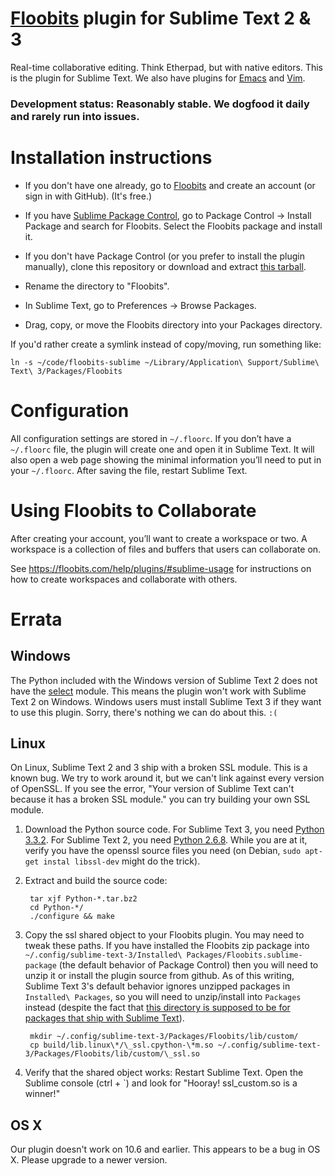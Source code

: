 # [Floobits](https://floobits.com/) plugin for Sublime Text 2 & 3

Real-time collaborative editing. Think Etherpad, but with native editors. This is the plugin for Sublime Text. We also have plugins for [Emacs](https://github.com/Floobits/floobits-emacs) and [Vim](https://github.com/Floobits/floobits-vim).

### Development status: Reasonably stable. We dogfood it daily and rarely run into issues.

# Installation instructions

* If you don't have one already, go to [Floobits](https://floobits.com/) and create an account (or sign in with GitHub). (It's free.)

* If you have [Sublime Package Control](http://wbond.net/sublime_packages/package_control), go to Package Control → Install Package and search for Floobits. Select the Floobits package and install it.

* If you don't have Package Control (or you prefer to install the plugin manually), clone this repository or download and extract [this tarball](https://github.com/Floobits/floobits-sublime/archive/master.zip).
* Rename the directory to "Floobits".
* In Sublime Text, go to Preferences -> Browse Packages.
* Drag, copy, or move the Floobits directory into your Packages directory.

If you'd rather create a symlink instead of copy/moving, run something like:

    ln -s ~/code/floobits-sublime ~/Library/Application\ Support/Sublime\ Text\ 3/Packages/Floobits

# Configuration

All configuration settings are stored in `~/.floorc`. If you don’t have a `~/.floorc` file, the plugin will create one and open it in Sublime Text. It will also open a web page showing the minimal information you’ll need to put in your `~/.floorc`. After saving the file, restart Sublime Text.

# Using Floobits to Collaborate

After creating your account, you’ll want to create a workspace or two. A workspace is a collection of files and buffers that users can collaborate on.

See https://floobits.com/help/plugins/#sublime-usage for instructions on how to create workspaces and collaborate with others.


# Errata

## Windows
The Python included with the Windows version of Sublime Text 2 does not have the [select](http://docs.python.org/2/library/select.html) module. This means the plugin won't work with Sublime Text 2 on Windows. Windows users must install Sublime Text 3 if they want to use this plugin. Sorry, there's nothing we can do about this. `:(`


## Linux
On Linux, Sublime Text 2 and 3 ship with a broken SSL module. This is a known bug. We try to work around it, but we can't link against every version of OpenSSL. If you see the error, "Your version of Sublime Text can't  because it has a broken SSL module." you can try building your own SSL module.

1. Download the Python source code. For Sublime Text 3, you need [Python 3.3.2](http://python.org/ftp/python/3.3.2/Python-3.3.2.tar.bz2). For Sublime Text 2, you need [Python 2.6.8](http://www.python.org/ftp/python/2.6.8/Python-2.6.8.tar.bz2).  While you are at it, verify you have the openssl source files you need (on Debian, `sudo apt-get instal libssl-dev` might do the trick).
 
1. Extract and build the source code:

        tar xjf Python-*.tar.bz2
        cd Python-*/
        ./configure && make

1. Copy the ssl shared object to your Floobits plugin.  You may need to tweak these paths.  If you have installed the Floobits zip package into `~/.config/sublime-text-3/Installed\ Packages/Floobits.sublime-package` (the default behavior of Package Control) then you will need to unzip it or install the plugin source from github.  As of this writing, Sublime Text 3's default behavior ignores unzipped packages in `Installed\ Packages`, so you will need to unzip/install into `Packages` instead (despite the fact that [this directory is supposed to be for packages that ship with Sublime Text](http://www.sublimetext.com/docs/3/packages.html)).

        mkdir ~/.config/sublime-text-3/Packages/Floobits/lib/custom/
        cp build/lib.linux\*/\_ssl.cpython-\*m.so ~/.config/sublime-text-3/Packages/Floobits/lib/custom/\_ssl.so

1. Verify that the shared object works: Restart Sublime Text. Open the Sublime console (ctrl + `) and look for "Hooray! ssl_custom.so is a winner!"


## OS X
Our plugin doesn't work on 10.6 and earlier. This appears to be a bug in OS X. Please upgrade to a newer version.
